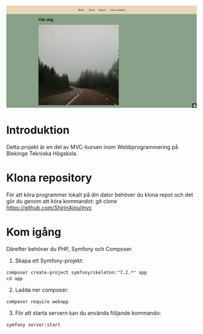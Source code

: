 ![web image](public/img/webb.png)

# Introduktion

Detta projekt är en del av MVC-kursen inom Webbprogrammering på Blekinge Tekniska Högskola.

# Klona repository

För att köra programmer lokalt på din dator behöver du klona repot och det gör du genom att köra kommandot: git clone https://github.com/ShirinAjou/mvc

# Kom igång

Därefter behöver du PHP, Symfony och Composer.

1.  Skapa ett Symfony-projekt:
```
composer create-project symfony/skeleton:"7.2.*" app
cd app
```

2. Ladda ner composer: 

```
composer require webapp
```

3. För att starta servern kan du använda följande kommando:

```
symfony server:start
```